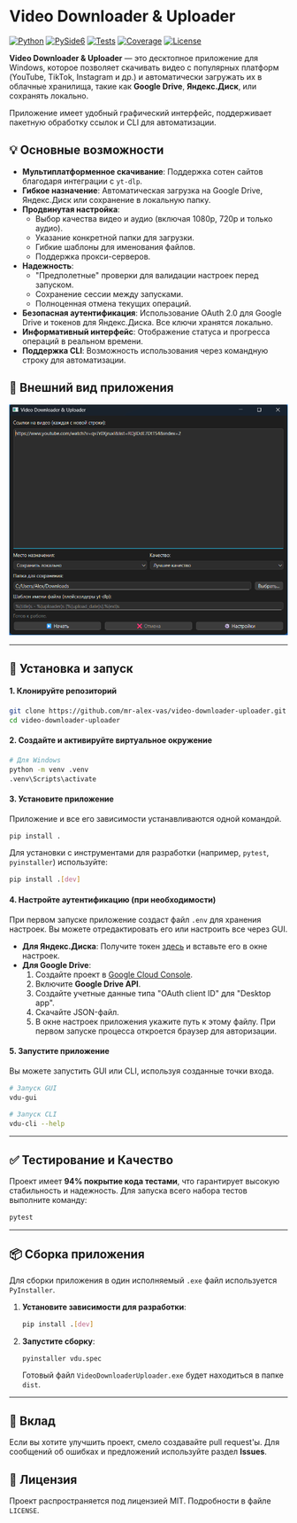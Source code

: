 # Video Downloader & Uploader

[![Python](https://img.shields.io/badge/Python-3.8+-blue?logo=python)](https://www.python.org/)
[![PySide6](https://img.shields.io/badge/PySide6-6.9-brightgreen?logo=qt)](https://www.qt.io/qt-for-python)
[![Tests](https://img.shields.io/badge/Tests-98_passed-success)](https://github.com/mr-alex-vas/video-downloader-uploader/actions)
[![Coverage](https://img.shields.io/badge/Coverage-94%25-blueviolet)](https://github.com/mr-alex-vas/video-downloader-uploader/actions)
[![License](https://img.shields.io/badge/License-MIT-blue.svg)](https://opensource.org/licenses/MIT)

**Video Downloader & Uploader** — это десктопное приложение для Windows, которое позволяет скачивать видео с популярных платформ (YouTube, TikTok, Instagram и др.) и автоматически загружать их в облачные хранилища, такие как **Google Drive**, **Яндекс.Диск**, или сохранять локально.

Приложение имеет удобный графический интерфейс, поддерживает пакетную обработку ссылок и CLI для автоматизации.

## 💡 Основные возможности

- **Мультиплатформенное скачивание**: Поддержка сотен сайтов благодаря интеграции с `yt-dlp`.
- **Гибкое назначение**: Автоматическая загрузка на Google Drive, Яндекс.Диск или сохранение в локальную папку.
- **Продвинутая настройка**:
    - Выбор качества видео и аудио (включая 1080p, 720p и только аудио).
    - Указание конкретной папки для загрузки.
    - Гибкие шаблоны для именования файлов.
    - Поддержка прокси-серверов.
- **Надежность**:
    - "Предполетные" проверки для валидации настроек перед запуском.
    - Сохранение сессии между запусками.
    - Полноценная отмена текущих операций.
- **Безопасная аутентификация**: Использование OAuth 2.0 для Google Drive и токенов для Яндекс.Диска. Все ключи хранятся локально.
- **Информативный интерфейс**: Отображение статуса и прогресса операций в реальном времени.
- **Поддержка CLI**: Возможность использования через командную строку для автоматизации.

## 📱 Внешний вид приложения

![Финальный вид приложения](Скриншот.png)

---

## 🚀 Установка и запуск

#### 1. Клонируйте репозиторий

```bash
git clone https://github.com/mr-alex-vas/video-downloader-uploader.git
cd video-downloader-uploader
```

#### 2. Создайте и активируйте виртуальное окружение

```bash
# Для Windows
python -m venv .venv
.venv\Scripts\activate
```

#### 3. Установите приложение

Приложение и все его зависимости устанавливаются одной командой.

```bash
pip install .
```

Для установки с инструментами для разработки (например, `pytest`, `pyinstaller`) используйте:
```bash
pip install .[dev]
```

#### 4. Настройте аутентификацию (при необходимости)

При первом запуске приложение создаст файл `.env` для хранения настроек. Вы можете отредактировать его или настроить все через GUI.

- **Для Яндекс.Диска**: Получите токен [здесь](https://yandex.ru/dev/disk/poligon/) и вставьте его в окне настроек.
- **Для Google Drive**:
    1. Создайте проект в [Google Cloud Console](https://console.cloud.google.com/).
    2. Включите **Google Drive API**.
    3. Создайте учетные данные типа "OAuth client ID" для "Desktop app".
    4. Скачайте JSON-файл.
    5. В окне настроек приложения укажите путь к этому файлу. При первом запуске процесса откроется браузер для авторизации.

#### 5. Запустите приложение

Вы можете запустить GUI или CLI, используя созданные точки входа.

```bash
# Запуск GUI
vdu-gui
```

```bash
# Запуск CLI
vdu-cli --help
```

---

## ✅ Тестирование и Качество

Проект имеет **94% покрытие кода тестами**, что гарантирует высокую стабильность и надежность. Для запуска всего набора тестов выполните команду:

```bash
pytest
```

---

## 📦 Сборка приложения

Для сборки приложения в один исполняемый `.exe` файл используется `PyInstaller`.

1.  **Установите зависимости для разработки**:
    ```bash
    pip install .[dev]
    ```

2.  **Запустите сборку**:
    ```bash
    pyinstaller vdu.spec
    ```
    Готовый файл `VideoDownloaderUploader.exe` будет находиться в папке `dist`.

---

## 🤝 Вклад

Если вы хотите улучшить проект, смело создавайте pull request'ы. Для сообщений об ошибках и предложений используйте раздел **Issues**.

## 📄 Лицензия

Проект распространяется под лицензией MIT. Подробности в файле `LICENSE`.
```